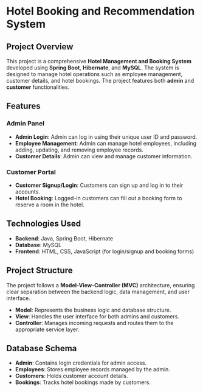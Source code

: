 # Hotel Booking and Recommendation System

## Project Overview
This project is a comprehensive **Hotel Management and Booking System** developed using **Spring Boot**, **Hibernate**, and **MySQL**. The system is designed to manage hotel operations such as employee management, customer details, and hotel bookings. The project features both **admin** and **customer** functionalities.

## Features

### Admin Panel
- **Admin Login**: Admin can log in using their unique user ID and password.
- **Employee Management**: Admin can manage hotel employees, including adding, updating, and removing employee records.
- **Customer Details**: Admin can view and manage customer information.

### Customer Portal
- **Customer Signup/Login**: Customers can sign up and log in to their accounts.
- **Hotel Booking**: Logged-in customers can fill out a booking form to reserve a room in the hotel.

## Technologies Used
- **Backend**: Java, Spring Boot, Hibernate
- **Database**: MySQL
- **Frontend**: HTML, CSS, JavaScript (for login/signup and booking forms)

## Project Structure
The project follows a **Model-View-Controller (MVC)** architecture, ensuring clear separation between the backend logic, data management, and user interface.

- **Model**: Represents the business logic and database structure.
- **View**: Handles the user interface for both admins and customers.
- **Controller**: Manages incoming requests and routes them to the appropriate service layer.

## Database Schema
- **Admin**: Contains login credentials for admin access.
- **Employees**: Stores employee records managed by the admin.
- **Customers**: Holds customer account details.
- **Bookings**: Tracks hotel bookings made by customers.

